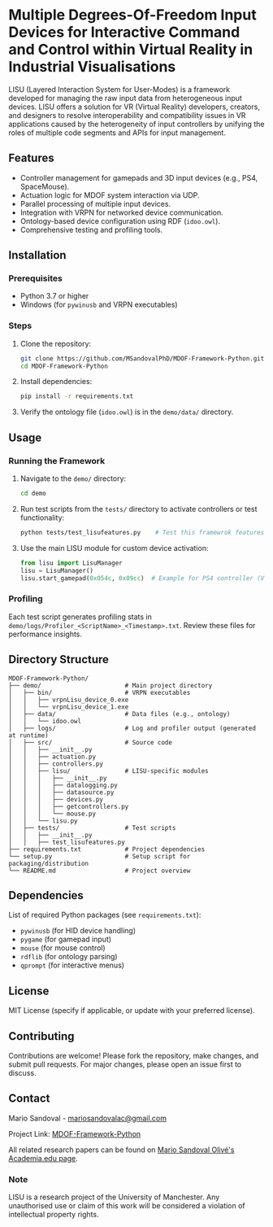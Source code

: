 # Multiple Degrees-Of-Freedom Input Devices for Interactive Command and Control within Virtual Reality in Industrial Visualisations

LISU (Layered Interaction System for User-Modes) is a framework developed for managing the raw input data from heterogeneous input devices. LISU offers a solution for VR (Virtual Reality) developers, creators, and designers to resolve interoperability and compatibility issues in VR applications caused by the heterogeneity of input controllers by unifying the roles of multiple code segments and APIs for input management.

## Features

- Controller management for gamepads and 3D input devices (e.g., PS4, SpaceMouse).
- Actuation logic for MDOF system interaction via UDP.
- Parallel processing of multiple input devices.
- Integration with VRPN for networked device communication.
- Ontology-based device configuration using RDF (`idoo.owl`).
- Comprehensive testing and profiling tools.

## Installation

### Prerequisites

- Python 3.7 or higher
- Windows (for `pywinusb` and VRPN executables)

### Steps

1. Clone the repository:
   ```bash
   git clone https://github.com/MSandovalPhD/MDOF-Framework-Python.git
   cd MDOF-Framework-Python
   ```

2. Install dependencies:
   ```bash
   pip install -r requirements.txt
   ```

3. Verify the ontology file (`idoo.owl`) is in the `demo/data/` directory.

## Usage

### Running the Framework

1. Navigate to the `demo/` directory:
   ```bash
   cd demo
   ```

2. Run test scripts from the `tests/` directory to activate controllers or test functionality:
   ```bash
   python tests/test_lisufeatures.py    # Test this framewrok features   
   ```

3. Use the main LISU module for custom device activation:
   ```python
   from lisu import LisuManager
   lisu = LisuManager()
   lisu.start_gamepad(0x054c, 0x09cc)  # Example for PS4 controller (VID/PID)
   ```

### Profiling

Each test script generates profiling stats in `demo/logs/Profiler_<ScriptName>_<Timestamp>.txt`. Review these files for performance insights.

## Directory Structure

```
MDOF-Framework-Python/
├── demo/                       # Main project directory
│   ├── bin/                    # VRPN executables
│   │   ├── vrpnLisu_device_0.exe
│   │   └── vrpnLisu_device_1.exe
│   ├── data/                   # Data files (e.g., ontology)
│   │   └── idoo.owl
│   ├── logs/                   # Log and profiler output (generated at runtime)
│   ├── src/                    # Source code
│   │   ├── __init__.py
│   │   ├── actuation.py
│   │   ├── controllers.py
│   │   ├── lisu/               # LISU-specific modules
│   │   │   ├── __init__.py
│   │   │   ├── datalogging.py
│   │   │   ├── datasource.py
│   │   │   ├── devices.py
│   │   │   ├── getcontrollers.py
│   │   │   └── mouse.py
│   │   └── lisu.py
│   ├── tests/                  # Test scripts
│   │   ├── __init__.py
│   │   ├── test_lisufeatures.py
├── requirements.txt            # Project dependencies
└── setup.py                    # Setup script for packaging/distribution
└── README.md                   # Project overview
```

## Dependencies

List of required Python packages (see `requirements.txt`):
- `pywinusb` (for HID device handling)
- `pygame` (for gamepad input)
- `mouse` (for mouse control)
- `rdflib` (for ontology parsing)
- `qprompt` (for interactive menus)

## License

MIT License (specify if applicable, or update with your preferred license).

## Contributing

Contributions are welcome! Please fork the repository, make changes, and submit pull requests. For major changes, please open an issue first to discuss.

## Contact

Mario Sandoval - mariosandovalac@gmail.com

Project Link: [MDOF-Framework-Python](https://github.com/MSandovalPhD/MDOF-Framework-Python)

All related research papers can be found on [Mario Sandoval Olivé's Academia.edu page](https://manchester.academia.edu/MarioSandovalOliv%C3%A9).

### Note

LISU is a research project of the University of Manchester. Any unauthorised use or claim of this work will be considered a violation of intellectual property rights.
